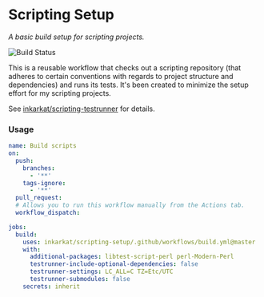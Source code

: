 # Scripting Setup

_A basic build setup for scripting projects._

![Build Status](https://github.com/inkarkat/scripting-setup/actions/workflows/build.yml/badge.svg)

This is a reusable workflow that checks out a scripting repository (that adheres to certain conventions with regards to project structure and dependencies) and runs its tests.
It's been created to minimize the setup effort for my scripting projects.

See [inkarkat/scripting-testrunner](https://github.com/inkarkat/scripting-testrunner) for details.

### Usage

```yaml
name: Build scripts
on:
  push:
    branches:
      - '**'
    tags-ignore:
      - '**'
  pull_request:
  # Allows you to run this workflow manually from the Actions tab.
  workflow_dispatch:

jobs:
  build:
    uses: inkarkat/scripting-setup/.github/workflows/build.yml@master
    with:
      additional-packages: libtest-script-perl perl-Modern-Perl
      testrunner-include-optional-dependencies: false
      testrunner-settings: LC_ALL=C TZ=Etc/UTC
      testrunner-submodules: false
    secrets: inherit
```
